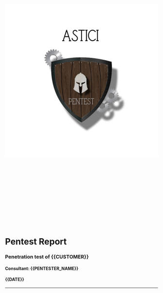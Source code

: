 ![Logo](ASTICI_PenTest.png)
<br>
<br>
<br>
<br>
<br>
<br>
<br>
<br>
<br>
<br>
<br>
<br>
<br>
<br>
# Pentest Report
### Penetration test of **{{CUSTOMER}}**
#### Consultant: {{PENTESTER_NAME}}
#### {{DATE}}

___
